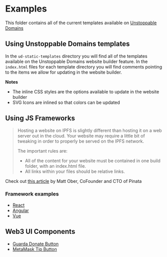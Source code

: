 # Examples

This folder contains all of the current templates available on [Unstoppable Domains](https://unstoppabledomains.com/)

## Using Unstoppable Domains templates

In the `ud-static-templates` directory you will find all of the templates available on the Unstoppable Domains website builder feature. In the `index.html` files for each template directory you will find comments pointing to the items we allow for updating in the website builder.

**Notes**

- The inline CSS styles are the options available to update in the website builder
- SVG Icons are inlined so that colors can be updated

## Using JS Frameworks

> Hosting a website on IPFS is slightly different than hosting it on a web server out in the cloud. Your website may require a little bit of tweaking in order to properly be served on the IPFS network.
>
> The important rules are:
>
> - All of the content for your website must be contained in one build folder, with an index.html file.
> - All links within your files should be relative links.

Check out [this article](https://medium.com/pinata/how-to-easily-host-a-website-on-ipfs-9d842b5d6a01) by Matt Ober, CoFounder and CTO of Pinata

### Framework examples

- [React](https://github.com/PinataCloud/React-IPFS-Example)
- [Angular](https://github.com/PinataCloud/Angular-IPFS-Example)
- [Vue](https://github.com/PinataCloud/Vue-IPFS-Example)

## Web3 UI Components

- [Guarda Donate Button](./web3-ui-components/guarda-donate-button)
- [MetaMask Tip Button](https://github.com/MetaMask/TipButton)
